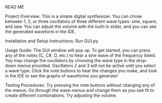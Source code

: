 READ ME

Project Overview:
This is a simple digital synthesizer. You can chose between 1, 2, or three oscillators of three different wave types: sine, square, and saw. You can adjust the volume with the built-in slider, and you can see the generated waveform in the IDE.

Installation and Setup Instructions:
Run GUI.py. 

Usage Guide: 
The GUI window will pop up. To get started, you can press any of the notes (C, C#, D, etc.) to hear a sine wave of the frequency
listed. You may change the oscillators by choosing the wave type in the drop-down menus provided. Oscillators 2 and 3 will not be active
until you select a wave type. Click the note buttons to hear the changes you make, and look in the IDE to see the graphs of waveforms you 
generate!

Testing Procedures:
Try pressing the note buttons without changing any of the menus. Go through the wave menus and change them as you see fit to create different combinations. Try adjusting the volume.
